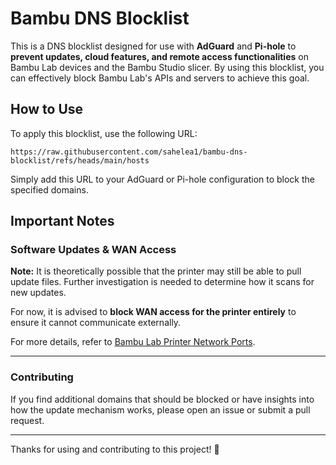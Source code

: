 # Bambu DNS Blocklist

This is a DNS blocklist designed for use with **AdGuard** and **Pi-hole** to **prevent updates, cloud features, and remote access functionalities** on Bambu Lab devices and the Bambu Studio slicer. 
By using this blocklist, you can effectively block Bambu Lab's APIs and servers to achieve this goal.

## How to Use
To apply this blocklist, use the following URL:

```
https://raw.githubusercontent.com/sahelea1/bambu-dns-blocklist/refs/heads/main/hosts
```

Simply add this URL to your AdGuard or Pi-hole configuration to block the specified domains.

## Important Notes
### **Software Updates & WAN Access**
**Note:** It is theoretically possible that the printer may still be able to pull update files. Further investigation is needed to determine how it scans for new updates. 

For now, it is advised to **block WAN access for the printer entirely** to ensure it cannot communicate externally.

For more details, refer to [Bambu Lab Printer Network Ports](https://wiki.bambulab.com/en/general/printer-network-ports).

---

### **Contributing**
If you find additional domains that should be blocked or have insights into how the update mechanism works, please open an issue or submit a pull request.

---

Thanks for using and contributing to this project! 🎉

